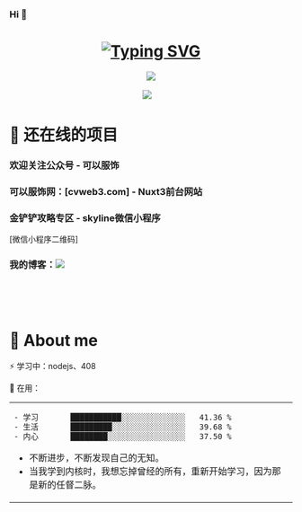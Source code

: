 ### Hi 👋
<h1 align="center">
<a href="https://pany.netlify.app"><img src="https://readme-typing-svg.herokuapp.com?font=Fira+Code&weight=600&size=30&duration=1000&pause=1000&color=000000&background=A75EFF00&vCenter=true&width=650&lines=console.log('先沉淀一下，几个超牛掰的项目马上完成')" alt="Typing SVG" />
</a>
</h1>

<div align="center">
<img order-radius="100px" src="https://npm.elemecdn.com/anzhiyu-assets/image/common/github-info/Knock-Code.gif"/></div>
<br>
<div align="center">
  <a href="https://p8d.gitee.io/zone"><img src="https://img.shields.io/badge/pany-个人博客-blue"></a>&emsp;
<!--   <a href="https://twitter.com/anzhiyu_c"><img src="https://img.shields.io/badge/twitter-%E6%8E%A8%E7%89%B9-blue"></a>&emsp;
  <a href="https://www.youtube.com/channel/UC1zFQPt_DccDr0pn60jzoQQ"><img src="https://img.shields.io/badge/youtube-%E6%B2%B9%E7%AE%A1-c32136"></a>&emsp;
  <a href="https://blog.csdn.net/CZW2268025923?spm=1010.2135.3001.5343"><img src="https://img.shields.io/badge/CSDN-%E5%8D%9A%E5%AE%A2-c32136"></a>&emsp;
  <a href="https://space.bilibili.com/372204786"><img src="https://img.shields.io/badge/bilibili-B%E7%AB%99-ff69b4"></a>&emsp;
  <a href="https://www.zhihu.com/people/xi-gua-pi-pi-60"><img src="https://img.shields.io/badge/zhihu-%E7%9F%A5%E4%B9%8E-blue"></a>&emsp; -->
</div>

# 🙋 还在线的项目
### 欢迎关注公众号 - 可以服饰
### 可以服饰网：[cvweb3.com] - Nuxt3前台网站
### 金铲铲攻略专区 - skyline微信小程序
[微信小程序二维码]
### 我的博客：<a href="https://p8d.gitee.io/zone"><img src="https://img.shields.io/badge/pany-个人博客-blue"></a>&emsp;
</br>
</br>
</br>

# 🙋 About me
⚡ 学习中：nodejs、408
&emsp;&emsp;

🧠 在用：
<table align="center">
<tr>
<td valign="top">

<!--START_SECTION:waka-->

```txt
- 学习       ███████████░░░░░░░░░░░░░░   41.36 %
- 生活       █████████░░░░░░░░░░░░░░░░   39.68 %
- 内心       ████████░░░░░░░░░░░░░░░░░   37.50 %
```

- 不断进步，不断发现自己的无知。
- 当我学到内核时，我想忘掉曾经的所有，重新开始学习，因为那是新的任督二脉。


<!--END_SECTION:waka-->

</tr>
</table>
</br>
</br>
</br>
</br>
</br>
</br>
